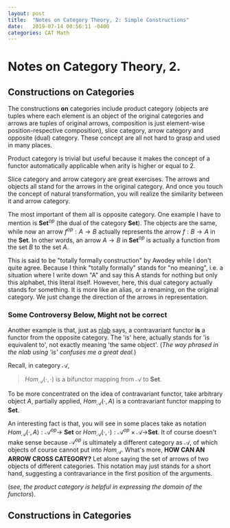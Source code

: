 ```yaml
---
layout: post
title:  "Notes on Category Theory, 2: Simple Constructions"
date:   2019-07-14 00:56:11 -0400
categories: CAT Math
---
```


# Notes on Category Theory, __2__.


## Constructions **on** Categories
The constructions **on** categories include product category (objects are tuples where each element is an object of the original categories and arrows are tuples of original arrows, composition is just element-wise position-respective composition), slice category, arrow category and opposite (dual) category. These concept are all not hard to grasp and used in many places.

Product category is trivial but useful because it makes the concept of a functor automatically applicable when arity is higher or equal to 2.

Slice category and arrow category are great exercises. The arrows and objects all stand for the arrows in the original category. And once you touch the concept of natural transformation, you will realize the similarity between it and arrow category.

The most important of them all is opposite category. One example I have to mention is **Set**$^{op}$ (the dual of the category **Set**). The objects are the same, while now an arrow $f^{op}: A \rightarrow B$ actually represents the arrow $f :B \rightarrow A$ in the **Set**. In other words, an arrow $A \rightarrow B$ in **Set**$^{op}$ is actually a function from the set $B$ to the set $A$. 

This is said to be "totally formally construction" by Awodey while I don't quite agree. Because I think "totally formally" stands for "no meaning", i.e. a situation where I write down "A" and say this A stands for nothing but only this alphabet, this literal itself. However, here, this dual category actually stands for something. It is more like an alias, or a renaming, on the original category. We just change the direction of the arrows in representation.

### **Some Controversy Below, Might not be correct**

Another example is that, just as [nlab](https://ncatlab.org/nlab/show/contravariant+functor) says, a contravariant functor **is** a functor from the opposite category. The 'is' here, actually stands for 'is equivalent to', not exactly meaning 'the same object'. (*The way phrased in the nlab using 'is' confuses me a great deal.*)

Recall, in category $\mathcal{ A}$, 
> $Hom_{\mathcal{A}}(\cdot, \cdot)$ is a bifunctor mapping from $\mathcal{A}$ to **Set**.



To be more concentrated on the idea of contravariant functor, take arbitrary object $A$, partially applied,
$Hom_{\mathcal{A}}(\cdot, A)$ is a contravariant functor mapping to  **Set**. 

An interesting fact is that, you will see in some places take as notation $Hom_{\mathcal{A}}(\cdot, A): \mathcal{A}^{op} \rightarrow$ **Set** or $Hom_{\mathcal{A}}(\cdot, \cdot) : \mathcal{A}^{op} \times \mathcal{A} \rightarrow$**Set**. It of course doesn't make sense because $\mathcal{A}^{op}$ is ultimately a different category as $\mathcal{A}$, of which objects of course cannot put into $Hom_{\mathcal{A}}$. What's more, **HOW CAN AN ARROW CROSS CATEGORY?** Let alone saying the set of arrows of two objects of different categories.  This notation may just stands for a short hand, suggesting a contravariance in the first position of the arguments. 

(*see, the product category is helpful in expressing the domain of the functors*).


## Constructions **in** Categories
